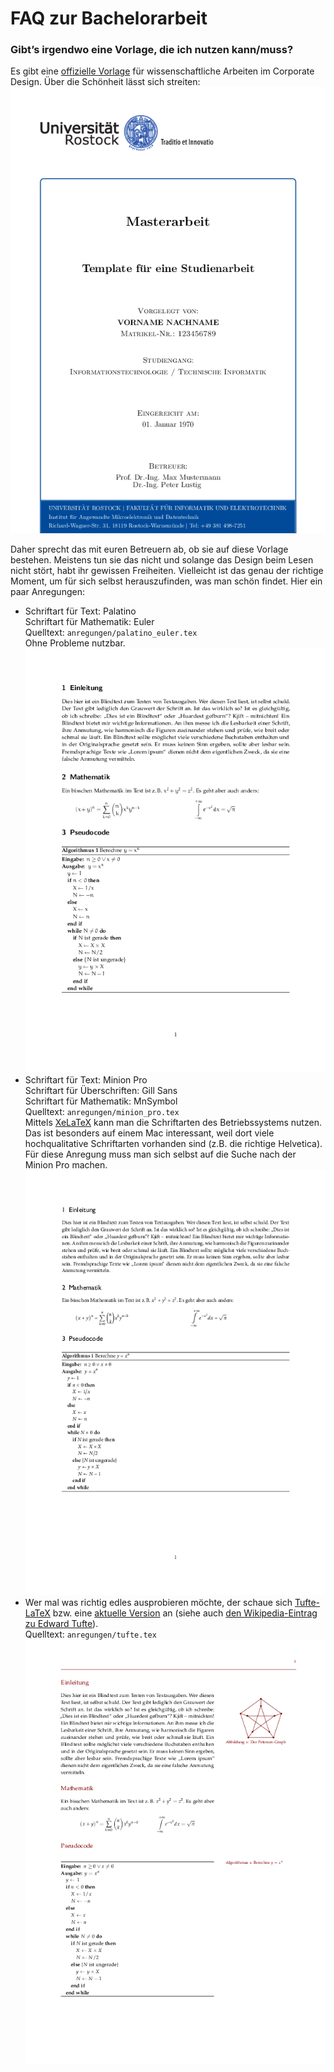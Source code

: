 # FAQ zur Bachelorarbeit

### Gibt’s irgendwo eine Vorlage, die ich nutzen kann/muss?

Es gibt eine [offizielle Vorlage](https://www.uni-rostock.de/universitaet/uni-gestern-und-heute/corporate-design/vorlagen/vorlagen-fuer-wiss-arbeiten/) für wissenschaftliche Arbeiten im Corporate Design. Über die Schönheit lässt sich streiten:  
![Titelseite der LaTeX-Vorlage der Uni](bilder/Vorlage_Titelseite.png)

Daher sprecht das mit euren Betreuern ab, ob sie auf diese Vorlage bestehen. Meistens tun sie das nicht und solange das Design beim Lesen nicht stört, habt ihr gewissen Freiheiten. Vielleicht ist das genau der richtige Moment, um für sich selbst herauszufinden, was man schön findet. Hier ein paar Anregungen:

* Schriftart für Text: Palatino  
  Schriftart für Mathematik: Euler  
  Quelltext: `anregungen/palatino_euler.tex`  
  Ohne Probleme nutzbar.  
  ![Palatino und Euler](bilder/palatino_euler.png)
* Schriftart für Text: Minion Pro  
  Schriftart für Überschriften: Gill Sans  
  Schriftart für Mathematik: MnSymbol  
  Quelltext: `anregungen/minion_pro.tex`  
  Mittels [XeLaTeX](https://de.wikipedia.org/wiki/XeTeX) kann man die Schriftarten des Betriebssystems nutzen. Das ist besonders auf einem Mac interessant, weil dort viele hochqualitative Schriftarten vorhanden sind (z.B. die richtige Helvetica). Für diese Anregung muss man sich selbst auf die Suche nach der Minion Pro machen.  
  ![Minion Pro und Gill Sans](bilder/minion_pro.png)
* Wer mal was richtig edles ausprobieren möchte, der schaue sich [Tufte-LaTeX](https://tufte-latex.github.io/tufte-latex/) bzw. eine [aktuelle Version](https://github.com/cbettinger/tufte-lovecraft-latex) an (siehe auch [den Wikipedia-Eintrag zu Edward Tufte](https://de.wikipedia.org/wiki/Edward_Tufte)).  
  Quelltext: `anregungen/tufte.tex`  
  ![Tufte mit Palatino](bilder/tufte.png)
